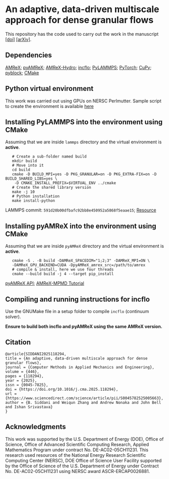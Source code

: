 # An adaptive, data-driven multiscale approach for dense granular flows

This repository has the code used to carry out the work in the manuscript
[[doi]](https://www.sciencedirect.com/science/article/pii/S0045782525005663) [[arXiv]](https://arxiv.org/abs/2505.13458v2).

## Dependencies

[AMReX](https://github.com/AMReX-Codes/amrex);
[pyAMReX](https://github.com/AMReX-Codes/pyamrex);
[AMReX-Hydro](https://github.com/AMReX-Fluids/AMReX-Hydro);
[incflo](https://github.com/siddanib/incflo/tree/tracer_two_fluid);
[PyLAMMPS](https://github.com/lammps/lammps);
[PyTorch](https://pytorch.org/);
[CuPy](https://cupy.dev/);
[pyblock](https://pyblock.readthedocs.io/en/latest/index.html);
[CMake](https://cmake.org/)

## Python virtual environment

This work was carried out using GPUs on NERSC Perlmutter.
Sample script to create the environment is available [here](/nersc_perlmutter_specific/build_py_venv.sh)

## Installing PyLAMMPS into the environment using CMake

Assuming that we are inside ``lammps`` directory and the virtual environment is **active**.

```
   # Create a sub-folder named build
   mkdir build
   # Move into it
   cd build
   cmake -D BUILD_MPI=yes -D PKG_GRANULAR=on -D PKG_EXTRA-FIX=on -D BUILD_SHARED_LIBS=yes \
    -D CMAKE_INSTALL_PREFIX=$VIRTUAL_ENV ../cmake
   # Create the shared library version
   make -j 10
   # Python installation
   make install-python
```
LAMMPS commit: ``591d20b00dfbafc92bb8e450952a5868f5eaae15``;
[Resource](https://docs.lammps.org/Python_module.html#)

## Installing pyAMReX into the environment using CMake

Assuming that we are inside ``pyAMReX`` directory and the virtual environment is **active**.

```
   cmake -S . -B build -DAMReX_SPACEDIM="1;2;3" -DAMReX_MPI=ON \
   -DAMReX_GPU_BACKEND=CUDA -DpyAMReX_amrex_src=/path/to/amrex
   # compile & install, here we use four threads
   cmake --build build -j 4 --target pip_install
```
[pyAMReX API](https://pyamrex.readthedocs.io/en/latest/install/cmake.html#compile);
[AMReX-MPMD Tutorial](https://amrex-codes.github.io/amrex/tutorials_html/MPMD_Tutorials.html#compiling-and-running-on-a-local-system)

## Compiling and running instructions for incflo

Use the GNUMake file in a setup folder to compile ``incflo`` (continuum solver).

**Ensure to build both incflo and pyAMReX using the same AMReX version.**

## Citation

```
@article{SIDDANI2025118294,
title = {An adaptive, data-driven multiscale approach for dense granular flows},
journal = {Computer Methods in Applied Mechanics and Engineering},
volume = {446},
pages = {118294},
year = {2025},
issn = {0045-7825},
doi = {https://doi.org/10.1016/j.cma.2025.118294},
url = {https://www.sciencedirect.com/science/article/pii/S0045782525005663},
author = {B. Siddani and Weiqun Zhang and Andrew Nonaka and John Bell and Ishan Srivastava}
}
```
## Acknowledgments

This work was supported by the U.S. Department of Energy (DOE), Office of Science,
Office of Advanced Scientific Computing Research, Applied Mathematics Program under contract No. DE-AC02-05CH11231.
This research used resources of the National Energy Research Scientific Computing Center (NERSC),
DOE Office of Science User Facility supported by the Office of Science of the U.S. Department of Energy under Contract No. DE-AC02-05CH11231 using NERSC award ASCR-ERCAP0026881.
